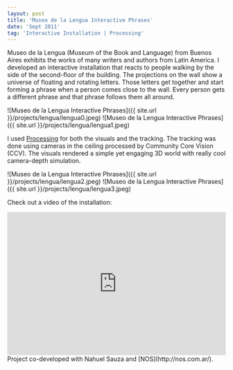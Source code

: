 ```yaml
---
layout: post
title: 'Museo de la Lengua Interactive Phrases'
date: 'Sept 2011'
tag: 'Interactive Installation | Processing'
---
```

Museo de la Lengua (Museum of the Book and Language) from Buenos Aires exhibits the works of many writers and authors from Latin America. I developed an interactive installation that reacts to people walking by the side of the second-floor of the building. The projections on the wall show a universe of floating and rotating letters. Those letters get together and start forming a phrase when a person comes close to the wall. Every person gets a different phrase and that phrase follows them all around.

![Museo de la Lengua Interactive Phrases]({{ site.url }}/projects/lengua/lengua0.jpeg)
![Museo de la Lengua Interactive Phrases]({{ site.url }}/projects/lengua/lengua1.jpeg)

I used [Processing](http://processing.org/) for both the visuals and the tracking. The tracking was done using cameras in the ceiling processed by Community Core Vision (CCV). The visuals rendered a simple yet engaging 3D world with really cool camera-depth simulation.

![Museo de la Lengua Interactive Phrases]({{ site.url }}/projects/lengua/lengua2.jpeg)
![Museo de la Lengua Interactive Phrases]({{ site.url }}/projects/lengua/lengua3.jpeg)

Check out a video of the installation:
<iframe width="100%" height="330" src="https://www.youtube.com/embed/M3C84N0iTQA" frameborder="0" allowfullscreen></iframe>
Project co-developed with Nahuel Sauza and [NOS](http://nos.com.ar/).
